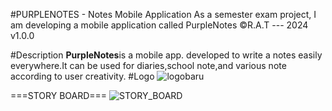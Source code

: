 #PURPLENOTES - Notes Mobile Application
As a semester exam project, I am developing a mobile application called PurpleNotes
©️R.A.T --- 2024 v1.0.0

#Description
**PurpleNotes**is a mobile app. developed to write a notes easily everywhere.It can be used for diaries,school note,and various note according to user creativity.
#Logo
![logobaru](https://github.com/user-attachments/assets/af07c2d6-8105-4a02-ad3f-ec02c31ace8e)




===STORY BOARD===
![STORY_BOARD](https://github.com/user-attachments/assets/5241640a-bd26-4361-9e1a-a3ba0f18e14c)

